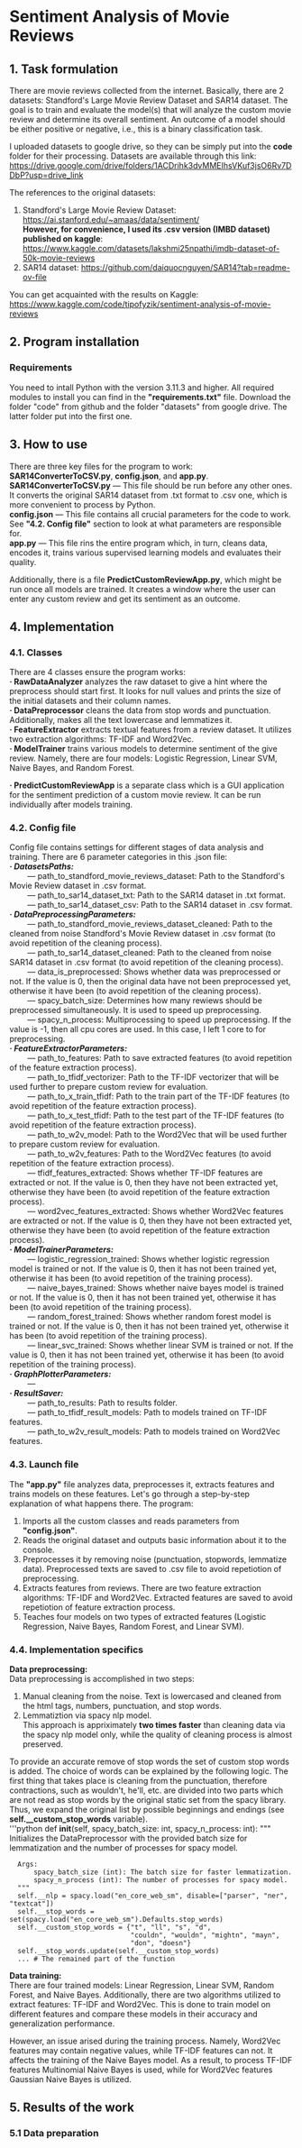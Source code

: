 # Sentiment Analysis of Movie Reviews

## 1. Task formulation
There are movie reviews collected from the internet. Basically, there are 2 datasets: Standford's Large Movie Review Dataset and SAR14 dataset. The goal is to train and evaluate the model(s) that will analyze the custom movie review and determine its overall sentiment. An outcome of a model should be either positive or negative, i.e., this is a binary classification task.  

I uploaded datasets to google drive, so they can be simply put into the **code** folder for their processing. Datasets are available through this link: https://drive.google.com/drive/folders/1ACDrihk3dvMMEIhsVKuf3jsO6Rv7DDbP?usp=drive_link  

The references to the original datasets:  
1. Standford's Large Movie Review Dataset: https://ai.stanford.edu/~amaas/data/sentiment/  
**However, for convenience, I used its .csv version (IMBD dataset) published on kaggle**: https://www.kaggle.com/datasets/lakshmi25npathi/imdb-dataset-of-50k-movie-reviews   
2. SAR14 dataset: https://github.com/daiquocnguyen/SAR14?tab=readme-ov-file  

You can get acquainted with the results on Kaggle: https://www.kaggle.com/code/tipofyzik/sentiment-analysis-of-movie-reviews  

## 2. Program installation
### Requirements 
You need to intall Python with the version 3.11.3 and higher. All required modules to install you can find in the **"requirements.txt"** file. Download the folder "code" from github and the folder "datasets" from google drive. The latter folder put into the first one.  



## 3. How to use
There are three key files for the program to work: **SAR14ConverterToCSV.py**, **config.json**, and **app.py**.  
**SAR14ConverterToCSV.py** — This file should be run before any other ones. It converts the original SAR14 dataset from .txt format to .csv one, which is more convenient to process by Python.  
**config.json** — This file contains all crucial parameters for the code to work. See **"4.2. Config file"** section to look at what parameters are responsible for.  
**app.py** — This file rins the entire program which, in turn, cleans data, encodes it, trains various supervised learning models and evaluates their quality.  

Additionally, there is a file **PredictCustomReviewApp.py**, which might be run once all models are trained. It creates a window where the user can enter any custom review and get its sentiment as an outcome.  

## 4. Implementation
### 4.1. Classes
There are 4 classes ensure the program works:  
**· RawDataAnalyzer** analyzes the raw dataset to give a hint where the preprocess should start first. It looks for null values and prints the size of the initial datasets and their column names.  
**· DataPreprocessor** cleans the data from stop words and punctuation. Additionally, makes all the text lowercase and lemmatizes it.  
**· FeatureExtractor** extracts textual features from a review dataset. It utilizes two extraction algorithms: TF-IDF and Word2Vec.  
**· ModelTrainer** trains various models to determine sentiment of the give review. Namely, there are four models: Logistic Regression, Linear SVM, Naive Bayes, and Random Forest.  

**· PredictCustomReviewApp** is a separate class which is a GUI application for the sentiment prediction of a custom movie review. It can be run individually after models training.  

### 4.2. Config file
Config file contains settings for different stages of data analysis and training. There are 6 parameter categories in this .json file:  
_**· DatasetsPaths:**_  
&emsp;&emsp; — path_to_standford_movie_reviews_dataset: Path to the Standford's Movie Review dataset in .csv format.   
&emsp;&emsp; — path_to_sar14_dataset_txt: Path to the SAR14 dataset in .txt format.   
&emsp;&emsp; — path_to_sar14_dataset_csv: Path to the SAR14 dataset in .csv format.  
_**· DataPreprocessingParameters:**_  
&emsp;&emsp; — path_to_standford_movie_reviews_dataset_cleaned: Path to the cleaned from noise Standford's Movie Review dataset in .csv format (to avoid repetition of the cleaning process).   
&emsp;&emsp; — path_to_sar14_dataset_cleaned: Path to the cleaned from noise SAR14 dataset in .csv format (to avoid repetition of the cleaning process).  
&emsp;&emsp; — data_is_preprocessed: Shows whether data was preprocessed or not. If the value is 0, then the original data have not been preprocessed yet, otherwise it have been (to avoid repetition of the cleaning process).  
&emsp;&emsp; — spacy_batch_size: Determines how many rewiews should be preprocessed simultaneously. It is used to speed up preprocessing.  
&emsp;&emsp; — spacy_n_process: Multiprocessing to speed up preprocessing. If the value is -1, then all cpu cores are used. In this case, I left 1 core to for preprocessing.  
_**· FeatureExtractorParameters:**_  
&emsp;&emsp; — path_to_features: Path to save extracted features (to avoid repetition of the feature extraction process).    
&emsp;&emsp; — path_to_tfidf_vectorizer: Path to the TF-IDF vectorizer that will be used further to prepare custom review for evaluation.   
&emsp;&emsp; — path_to_x_train_tfidf: Path to the train part of the TF-IDF features (to avoid repetition of the feature extraction process).  
&emsp;&emsp; — path_to_x_test_tfidf: Path to the test part of the TF-IDF features (to avoid repetition of the feature extraction process).    
&emsp;&emsp; — path_to_w2v_model: Path to the Word2Vec that will be used further to prepare custom review for evaluation.    
&emsp;&emsp; — path_to_w2v_features: Path to the Word2Vec features (to avoid repetition of the feature extraction process).      
&emsp;&emsp; — tfidf_features_extracted: Shows whether TF-IDF features are extracted or not. If the value is 0, then they have not been extracted yet, otherwise they have been (to avoid repetition of the feature extraction process).     
&emsp;&emsp; — word2vec_features_extracted: Shows whether Word2Vec features are extracted or not. If the value is 0, then they have not been extracted yet, otherwise they have been (to avoid repetition of the feature extraction process).         
_**· ModelTrainerParameters:**_  
&emsp;&emsp; — logistic_regression_trained: Shows whether logistic regression model is trained or not. If the value is 0, then it has not been trained yet, otherwise it has been (to avoid repetition of the training process).           
&emsp;&emsp; — naive_bayes_trained: Shows whether naive bayes model is trained or not. If the value is 0, then it has not been trained yet, otherwise it has been (to avoid repetition of the training process).  
&emsp;&emsp; — random_forest_trained: Shows whether random forest model is trained or not. If the value is 0, then it has not been trained yet, otherwise it has been (to avoid repetition of the training process).  
&emsp;&emsp; — linear_svc_trained: Shows whether linear SVM is trained or not. If the value is 0, then it has not been trained yet, otherwise it has been (to avoid repetition of the training process).  
_**· GraphPlotterParameters:**_  
&emsp;&emsp; —    
_**· ResultSaver:**_  
&emsp;&emsp; — path_to_results: Path to results folder.   
&emsp;&emsp; — path_to_tfidf_result_models: Path to models trained on TF-IDF features.   
&emsp;&emsp; — path_to_w2v_result_models: Path to models trained on Word2Vec features.   

### 4.3. Launch file
The **"app.py"** file analyzes data, preprocesses it, extracts features and trains models on these features. Let's go through a step-by-step explanation of what happens there. The program:  
1. Imports all the custom classes and reads parameters from **"config.json"**.  
2. Reads the original dataset and outputs basic information about it to the console.
3. Preprocesses it by removing noise (punctuation, stopwords, lemmatize data). Preprocessed texts are saved to .csv file to avoid repetiotion of preprocessing. 
4. Extracts features from reviews. There are two feature extraction algorithms: TF-IDF and Word2Vec. Extracted features are saved to avoid repetiotion of feature extraction process. 
5. Teaches four models on two types of extracted features (Logistic Regression, Naive Bayes, Random Forest, and Linear SVM).
  

### 4.4. Implementation specifics
**Data preprocessing:**  
Data preprocessing is accomplished in two steps:  
1. Manual cleaning from the noise. Text is lowercased and cleaned from the html tags, numbers, punctuation, and stop words.  
2. Lemmatiztion via spacy nlp model.  
This approach is appriximately **two times faster** than cleaning data via the spacy nlp model only, while the quality of cleaning process is almost preserved.  

To provide an accurate remove of stop words the set of custom stop words is added. The choice of words can be explained by the following logic. The first thing that takes place is cleaning from the punctuation, therefore contractions, such as wouldn't, he'll, etc. are divided into two parts which are not read as stop words by the original static set from the spacy library. Thus, we expand the original list by possible beginnings and endings (see **self.__custom_stop_words** variable).    
'''python
  def __init__(self, spacy_batch_size: int, spacy_n_process: int):
      """
      Initializes the DataPreprocessor with the provided batch size for lemmatization 
      and the number of processes for spacy model.

      Args:
          spacy_batch_size (int): The batch size for faster lemmatization.
          spacy_n_process (int): The number of processes for spacy model.
      """
      self.__nlp = spacy.load("en_core_web_sm", disable=["parser", "ner", "textcat"])
      self.__stop_words = set(spacy.load("en_core_web_sm").Defaults.stop_words)  
      self.__custom_stop_words = {"t", "ll", "s", "d", 
                                  "couldn", "wouldn", "mightn", "mayn", 
                                  "don", "doesn"}
      self.__stop_words.update(self.__custom_stop_words)
      ... # The remained part of the function

**Data training:**  
There are four trained models: Linear Regression, Linear SVM, Random Forest, and Naive Bayes. Additionally, there are two algorithms utilized to extract features: TF-IDF and Word2Vec. This is done to train model on different features and compare these models in their accuracy and generalization performance.  

However, an issue arised during the training process. Namely, Word2Vec features may contain negative values, while TF-IDF features can not. It affects the training of the Naive Bayes model. As a result, to process TF-IDF features Multinomial Naive Bayes is used, while for Word2Vec features Gaussian Naive Bayes is utilized.  

## 5. Results of the work
### 5.1 Data preparation
<table>
  <tr>
  </tr>
  <tr>
  </tr>
  <tr>
  </tr>
  <tr>
  </tr>
</table>  





